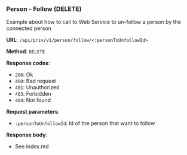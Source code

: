 ### Person - Follow (DELETE)

Example about how to call to Web Service to un-follow a person by the connected person

**URL**: `/api/priv/v1/person/follow/<:personToUnfollowId>`

**Method**: `DELETE`

**Response codes**: 
* `200`: Ok
* `400`: Bad request
* `401`: Unauthorized
* `403`: Forbidden
* `404`: Not found

**Request parameters**:
* `:personToUnfollowId`: Id of the person that want to follow
  
**Response body**:

* See index.md